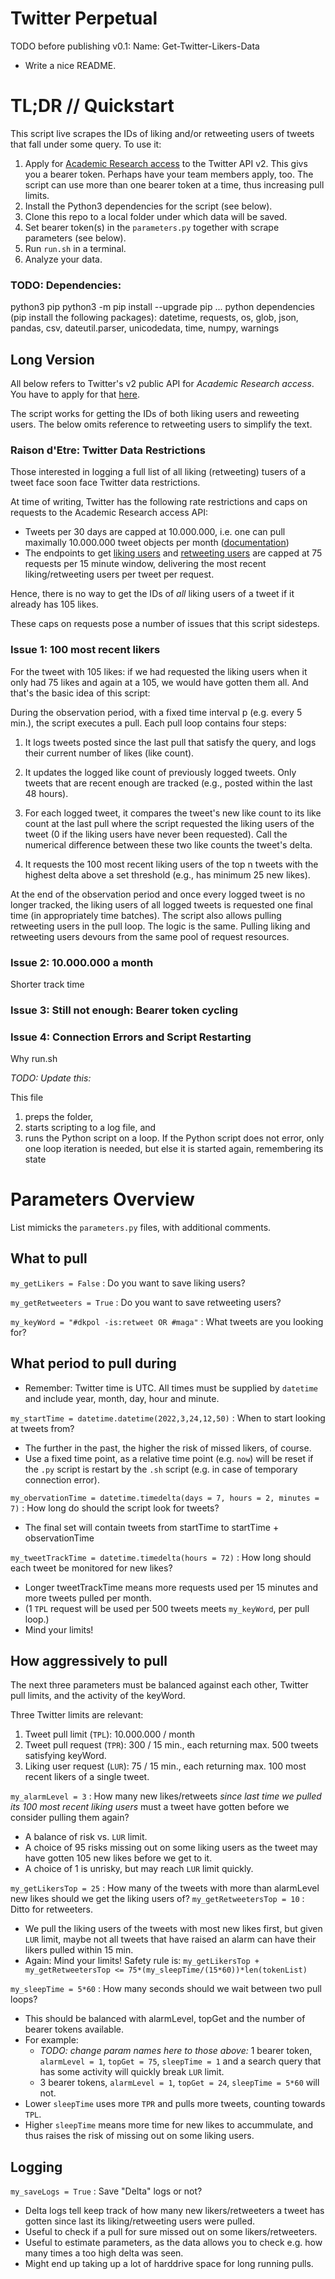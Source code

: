 # Twitter Perpetual

TODO before publishing v0.1:
Name: Get-Twitter-Likers-Data
- Write a nice README.

# TL;DR // Quickstart
This script live scrapes the IDs of liking and/or retweeting users of tweets that fall under some query. To use it:

1. Apply for [Academic Research access](https://developer.twitter.com/en/products/twitter-api/academic-research) to the Twitter API v2. This givs you a bearer token. Perhaps have your team members apply, too. The script can use more than one bearer token at a time, thus increasing pull limits.
2. Install the Python3 dependencies for the script (see below).
3. Clone this repo to a local folder under which data will be saved.
4. Set bearer token(s) in the `parameters.py` together with scrape parameters (see below).
5. Run `run.sh` in a terminal.
6. Analyze your data.

### TODO: Dependencies:
python3
pip
python3 -m pip install --upgrade pip ...
python dependencies (pip install the following packages): datetime, requests, os, glob, json, pandas, csv, dateutil.parser, unicodedata, time, numpy, warnings

## Long Version

All below refers to Twitter's v2 public API for _Academic Research access_. You have to apply for that [here](https://developer.twitter.com/en/products/twitter-api/academic-research/application-info).

The script works for getting the IDs of both liking users and reweeting users. The below omits reference to retweeting users to simplify the text.

### Raison d'Etre: Twitter Data Restrictions
Those interested in logging a full list of all liking (retweeting) tusers of a tweet face soon face Twitter data restrictions.

At time of writing, Twitter has the following rate restrictions and caps on requests to the Academic Research access API:
- Tweets per 30 days are capped at 10.000.000, i.e. one can pull maximally 10.000.000 tweet objects per month ([documentation](https://developer.twitter.com/en/docs/twitter-api/tweet-caps))
- The endpoints to get [liking users](https://developer.twitter.com/en/docs/twitter-api/tweets/likes/api-reference/get-tweets-id-liking_users) and [retweeting users](https://developer.twitter.com/en/docs/twitter-api/tweets/retweets/api-reference/get-tweets-id-retweeted_by) are capped at 75 requests per 15 minute window, delivering the most recent liking/retweeting users per tweet per request.

Hence, there is no way to get the IDs of *all* liking users of a tweet if it already has 105 likes.

These caps on requests pose a number of issues that this script sidesteps.

### Issue 1: 100 most recent likers

For the tweet with 105 likes: if we had requested the liking users when it only had 75 likes and again at a 105, we would have gotten them all. And that's the basic idea of this script:

During the observation period, with a fixed time interval p (e.g. every 5 min.), the script executes a pull. Each pull loop contains four steps:

1. It logs tweets posted since the last pull that satisfy the query, and logs their current number of likes (like count).

2. It updates the logged like count of previously logged tweets. Only tweets that are recent enough are tracked (e.g., posted within the last 48 hours).

3. For each logged tweet, it compares the tweet's new like count to its like count at the last pull where the script requested the liking users of the tweet (0 if the liking users have never been requested). Call the numerical difference between these two like counts the tweet's delta.

4. It requests the 100 most recent liking users of the top n tweets with the highest delta above a set threshold (e.g., has minimum 25 new likes).

At the end of the observation period and once every logged tweet is no longer tracked, the liking users of all logged tweets is requested one final time (in appropriately time batches). The script also allows pulling retweeting users in the pull loop. The logic is the same. Pulling liking and retweeting users devours from the same pool of request resources.

### Issue 2: 10.000.000 a month
Shorter track time

### Issue 3: Still not enough: Bearer token cycling


### Issue 4: Connection Errors and Script Restarting
Why run.sh

*TODO: Update this:*

This file
 1. preps the folder,
 2. starts scripting to a log file, and
 3. runs the Python script on a loop.
 If the Python script does not error, only one loop iteration 
 is needed, but else it is started again, remembering its state

# Parameters Overview
List mimicks the `parameters.py` files, with additional comments.

## What to pull

`my_getLikers = False` : Do you want to save liking users?

`my_getRetweeters = True` : Do you want to save retweeting users?

`my_keyWord = "#dkpol -is:retweet OR #maga"` : What tweets are you looking for?

## What period to pull during
- Remember: Twitter time is UTC. All times must be supplied by `datetime` and include year, month, day, hour and minute.

`my_startTime = datetime.datetime(2022,3,24,12,50)` : When to start looking at tweets from?
- The further in the past, the higher the risk of missed likers, of course.
- Use a fixed time point, as a relative time point (e.g. `now`) will be reset if the `.py` script is restart by the `.sh` script (e.g. in case of temporary connection error).

`my_obervationTime = datetime.timedelta(days = 7, hours = 2, minutes = 7)` : How long do should the script look for tweets?
- The final set will contain tweets from startTime to startTime + observationTime

`my_tweetTrackTime = datetime.timedelta(hours = 72)` : How long should each tweet be monitored for new likes?
- Longer tweetTrackTime means more requests used per 15 minutes and more tweets pulled per month.
 - (1 `TPL` request will be used per 500 tweets meets `my_keyWord`, per pull loop.)
- Mind your limits!

## How aggressively to pull
The next three parameters must be balanced against each other, Twitter pull limits, and the activity of the keyWord.

Three Twitter limits are relevant:
1. Tweet pull limit (`TPL`): 10.000.000 / month
2. Tweet pull request (`TPR`): 300 / 15 min., each returning max. 500 tweets satisfying keyWord.
3. Liking user request (`LUR`): 75 / 15 min., each returning max. 100 most recent likers of a single tweet.

`my_alarmLevel = 3` : How many new likes/retweets _since last time we pulled its 100 most recent liking users_ must a tweet have gotten before we consider pulling them again?
- A balance of risk vs. `LUR` limit.
- A choice of 95 risks missing out on some liking users as the tweet may have gotten 105 new likes before we get to it.
- A choice of 1 is unrisky, but may reach `LUR` limit quickly.

`my_getLikersTop = 25` : How many of the tweets with more than alarmLevel new likes should we get the liking users of? 
`my_getRetweetersTop = 10` : Ditto for retweeters.
- We pull the liking users of the tweets with most new likes first, but given `LUR` limit, maybe not all tweets that have raised an alarm can have their likers pulled within 15 min.
- Again: Mind your limits! Safety rule is: `my_getLikersTop + my_getRetweetersTop <= 75*(my_sleepTime/(15*60))*len(tokenList)`

`my_sleepTime = 5*60` : How many seconds should we wait between two pull loops?
- This should be balanced with alarmLevel, topGet and the number of bearer tokens available.
- For example:
    - *TODO: change param names here to those above:* 1 bearer token, `alarmLevel = 1`, `topGet = 75`, `sleepTime = 1` and a search query that has some activity will quickly break `LUR` limit.
    - 3 bearer tokens, `alarmLevel = 1`, `topGet = 24`, `sleepTime = 5*60` will not.
- Lower `sleepTime` uses more `TPR` and pulls more tweets, counting towards `TPL`.
- Higher `sleepTime` means more time for new likes to accummulate, and thus raises the risk of missing out on some liking users.

## Logging 

`my_saveLogs = True` :  Save "Delta" logs or not?
- Delta logs tell keep track of how many new likers/retweeters a tweet has gotten since last its liking/retweeting users were pulled.
- Useful to check if a pull for sure missed out on some likers/retweeters.
 - Useful to estimate parameters, as the data allows you to check e.g. how many times a too high delta was seen. 
- Might end up taking up a lot of harddrive space for long running pulls.

